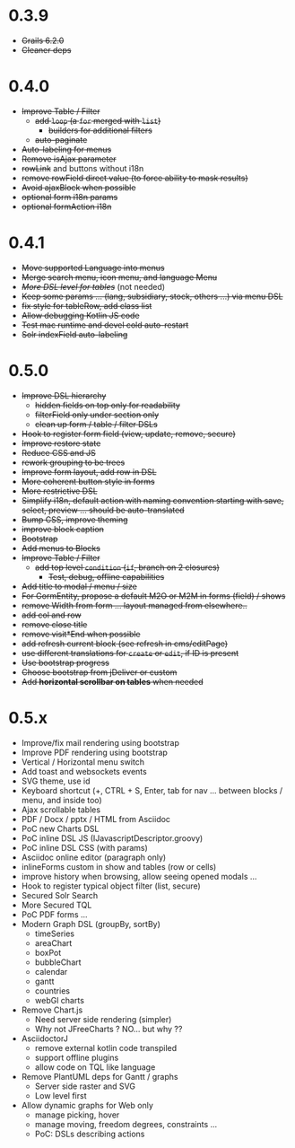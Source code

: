 # 0.3.9

- ~~Grails 6.2.0~~
- ~~Cleaner deps~~

# 0.4.0

- ~~Improve Table / Filter~~
  - ~~add `loop` (a `for` merged with `list`)~~
    - ~~builders for additional filters~~
  - ~~auto-paginate~~
- ~~Auto-labeling for menus~~ 
- ~~Remove isAjax parameter~~
- ~~rowLink~~ and buttons without i18n
- ~~remove rowField direct value (to force ability to mask results)~~
- ~~Avoid ajaxBlock when possible~~
- ~~optional form i18n params~~
- ~~optional formAction i18n~~

# 0.4.1

- ~~Move supported Language into menus~~
- ~~Merge search menu, icon menu, and language Menu~~
- _~~More DSL level for tables~~_ (not needed)
- ~~Keep some params ... (lang, subsidiary, stock, others ...) via menu DSL~~
- ~~fix style for tableRow, add class list~~
- ~~Allow debugging Kotlin JS code~~ 
- ~~Test mac runtime and devel cold auto-restart~~
- ~~Solr indexField auto-labeling~~

# 0.5.0

- ~~Improve DSL hierarchy~~
  - ~~hidden fields on top only for readability~~
  - ~~filterField only under section only~~
  - ~~clean up form / table / filter DSLs~~
- ~~Hook to register form field (view, update, remove, secure)~~
- ~~Improve restore state~~
- ~~Reduce CSS and JS~~
- ~~rework grouping to be trees~~
- ~~Improve form layout, add row in DSL~~
- ~~More coherent button style in forms~~
- ~~More restrictive DSL~~
- ~~Simplify i18n, default action with naming convention starting with save, select, preview ... should be auto-translated~~
- ~~Bump CSS, improve theming~~
- ~~improve block caption~~
- ~~Bootstrap~~
- ~~Add menus to Blocks~~
- ~~Improve Table / Filter~~
  - ~~add top level `condition` (`if`, branch on 2 closures)~~
    - ~~Test, debug, offline capabilities~~
- ~~Add title to modal / menu / size~~
- ~~For GormEntity, propose a default M2O or M2M in forms (field) / shows~~
- ~~remove Width from form ... layout managed from elsewhere..~~ 
- ~~add col and row~~
- ~~remove close title~~
- ~~remove visit*End when possible~~
- ~~add refresh current block (see refresh in cms/editPage)~~
- ~~use different translations for `create` or `edit`, if ID is present~~
- ~~Use bootstrap progress~~
- ~~Choose bootstrap from jDeliver or custom~~
- ~~Add **horizontal scrollbar on tables** when needed~~

# 0.5.x

- Improve/fix mail rendering using bootstrap
- Improve PDF rendering using bootstrap
- Vertical / Horizontal menu switch
- Add toast and websockets events
- SVG theme, use id
- Keyboard shortcut (+, CTRL + S, Enter, tab for nav ... between blocks / menu, and inside too)
- Ajax scrollable tables
- PDF / Docx / pptx / HTML from Asciidoc
- PoC new Charts DSL
- PoC inline DSL JS (IJavascriptDescriptor.groovy)
- PoC inline DSL CSS (with params)
- Asciidoc online editor (paragraph only)
- inlineForms custom in show and tables (row or cells)
- improve history when browsing, allow seeing opened modals ...
- Hook to register typical object filter (list, secure)
- Secured Solr Search
- More Secured TQL
- PoC PDF forms ...
- Modern Graph DSL (groupBy, sortBy)
  - timeSeries
  - areaChart
  - boxPot
  - bubbleChart
  - calendar
  - gantt
  - countries
  - webGl charts
- Remove Chart.js
  - Need server side rendering (simpler)
  - Why not JFreeCharts ? NO... but why ??
- AsciidoctorJ
  - remove external kotlin code transpiled
  - support offline plugins
  - allow code on TQL like language
- Remove PlantUML deps for Gantt / graphs
  - Server side raster and SVG
  - Low level first
- Allow dynamic graphs for Web only
  - manage picking, hover
  - manage moving, freedom degrees, constraints ...
  - PoC: DSLs describing actions